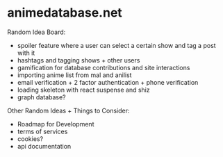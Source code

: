 # animedatabase.net

Random Idea Board:

-   spoiler feature where a user can select a certain show and tag a post with it
-   hashtags and tagging shows + other users
-   gamification for database contributions and site interactions
-   importing anime list from mal and anilist
-   email verification + 2 factor authentication + phone verification
-   loading skeleton with react suspense and shiz
-   graph database?

Other Random Ideas + Things to Consider:

-   Roadmap for Development
-   terms of services
-   cookies?
-   api documentation
